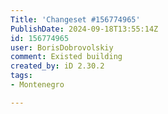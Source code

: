 ```yaml
---
Title: 'Changeset #156774965'
PublishDate: 2024-09-18T13:55:14Z
id: 156774965
user: BorisDobrovolskiy
comment: Existed building
created_by: iD 2.30.2
tags:
- Montenegro

---
```

